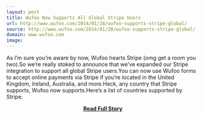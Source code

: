 ```yaml
---
layout: post
title: Wufoo Now Supports All Global Stripe Users
url: http://www.wufoo.com/2014/01/28/wufoo-supports-stripe-global/
source: http://www.wufoo.com/2014/01/28/wufoo-supports-stripe-global/
domain: www.wufoo.com
image: 
---
```


<p>As I’m sure you’re aware by now, Wufoo hearts Stripe (omg get a room you two).So we’re really stoked to announce that we’ve expanded our Stripe integration to support all global Stripe users.You can now use Wufoo forms to accept online payments via Stripe if you’re located in the United Kingdom, Ireland, Australia, and more.Heck, any country that Stripe supports, Wufoo now supports.Here’s a list of countries supported by Stripe.</p>
<center><p><a href="http://www.wufoo.com/2014/01/28/wufoo-supports-stripe-global/" style='padding:25px; font-sze:18px; font-weight: bold;'>Read Full Story</a></p></center>
